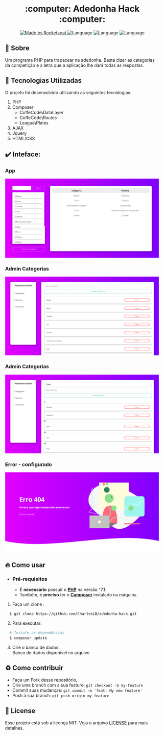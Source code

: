 <h1 align="center">
    <br><br>
    <b> :computer: Adedonha Hack :computer: </b> 
</h1>

<p align="center">
  <a href="https://rocketseat.com.br">
    <img alt="Made by Rocketseat" src="https://img.shields.io/badge/made%20by-Rocketseat-%237519C1">
  </a>
  <a>
  <img alt="Language" src="https://img.shields.io/badge/language-PHP-brightgreen">
  <img alt="Language" src="https://img.shields.io/badge/language-JQuery-brightgreen">
  <img alt="Language" src="https://img.shields.io/badge/language-Ajax-brightgreen">

</p>


## :bookmark: Sobre

Um programa PHP para trapacear na adedonha. Basta dizer as categorias da competição e a letra que a aplicação lhe dará todas as respostas.

<a id="documentacao"></a>

## :rocket: Tecnologias Utilizadas

O projeto foi desenvolvido utilizando as seguintes tecnologias:

1. PHP
2. Composer
    - CoffeCode\DataLayer
    - CoffeCode\Routes
    - League\Plates
3. AJAX
4. Jquery
5. HTML/CSS

## :heavy_check_mark: Inteface:

### App

![aplicação](Images/app.png)

### Admin Categorias

![aplicação](Images/admincategories.png)


### Admin Categorias

![aplicação](Images/words.png)

### Error - configurado

![error](Images/error.png)

<a id="como-usar"></a>

## :fire: Como usar

- ### **Pré-requisitos**

  - É **necessário** possuir o **[PHP](https://php.net/)** na versão ^7.1.
  - Também, é **preciso** ter o **[Composer](https://composer.org)** instalado na máquina.

1. Faça um clone :

```sh
  $ git clone https://github.com/CharlesLB/adedonha-hack.git
```

2. Para executar:

```sh
  # Instale as dependências
  $ composer update
```

3. Crie o banco de dados:
    <br>
  Banco de dados disponível no arquivo



<a id="como-contribuir"></a>

## :recycle: Como contribuir

- Faça um Fork desse repositório,
- Crie uma branch com a sua feature: `git checkout -b my-feature`
- Commit suas mudanças: `git commit -m 'feat: My new feature'`
- Push a sua branch: `git push origin my-feature`

## :memo: License

Esse projeto está sob a licença MIT. Veja o arquivo [LICENSE](LICENSE.md) para mais detalhes.
